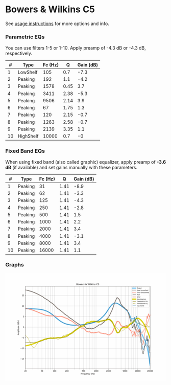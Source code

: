 # Bowers & Wilkins C5
See [usage instructions](https://github.com/jaakkopasanen/AutoEq#usage) for more options and info.

### Parametric EQs
You can use filters 1-5 or 1-10. Apply preamp of -4.3 dB or -4.3 dB, respectively.

|   # | Type      |   Fc (Hz) |    Q |   Gain (dB) |
|-----|-----------|-----------|------|-------------|
|   1 | LowShelf  |       105 | 0.7  |        -7.3 |
|   2 | Peaking   |       192 | 1.1  |        -4.2 |
|   3 | Peaking   |      1578 | 0.45 |         3.7 |
|   4 | Peaking   |      3411 | 2.38 |        -5.3 |
|   5 | Peaking   |      9506 | 2.14 |         3.9 |
|   6 | Peaking   |        67 | 1.75 |         1.3 |
|   7 | Peaking   |       120 | 2.15 |        -0.7 |
|   8 | Peaking   |      1263 | 2.58 |        -0.7 |
|   9 | Peaking   |      2139 | 3.35 |         1.1 |
|  10 | HighShelf |     10000 | 0.7  |        -0   |

### Fixed Band EQs
When using fixed band (also called graphic) equalizer, apply preamp of **-3.6 dB** (if available) and set gains manually with these parameters.

|   # | Type    |   Fc (Hz) |    Q |   Gain (dB) |
|-----|---------|-----------|------|-------------|
|   1 | Peaking |        31 | 1.41 |        -8.9 |
|   2 | Peaking |        62 | 1.41 |        -3.3 |
|   3 | Peaking |       125 | 1.41 |        -4.3 |
|   4 | Peaking |       250 | 1.41 |        -2.8 |
|   5 | Peaking |       500 | 1.41 |         1.5 |
|   6 | Peaking |      1000 | 1.41 |         2.2 |
|   7 | Peaking |      2000 | 1.41 |         3.4 |
|   8 | Peaking |      4000 | 1.41 |        -3.1 |
|   9 | Peaking |      8000 | 1.41 |         3.4 |
|  10 | Peaking |     16000 | 1.41 |         1.1 |

### Graphs
![](./Bowers%20&%20Wilkins%20C5.png)
